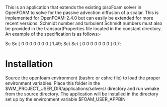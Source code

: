 This is an application that extends the existing pisoFoam solver in OpenFOAM to solve for the passive advection diffusion of a scalar. This is implemented for OpenFOAM-2.4.0 but can easily be extended for more recent versions. Schmidt number and turbulent Schmidt numbers must also be provided in the transportProperties file located in the constant directory. An example of the specification is as follows:-

Sc Sc [ 0 0 0 0 0 0 0 ] 1.49;
Sct Sct [ 0 0 0 0 0 0 0 ] 0.7;

# Installation #

Source the openfoam environment (bashrc or cshrc file) to load the proper environment variables. Place this folder in the $WM_PROJECT_USER_DIR/applications/solvers/ directory and run wmake from the source directory. The application will be installed in the directory set up by the environment variable $FOAM_USER_APPBIN